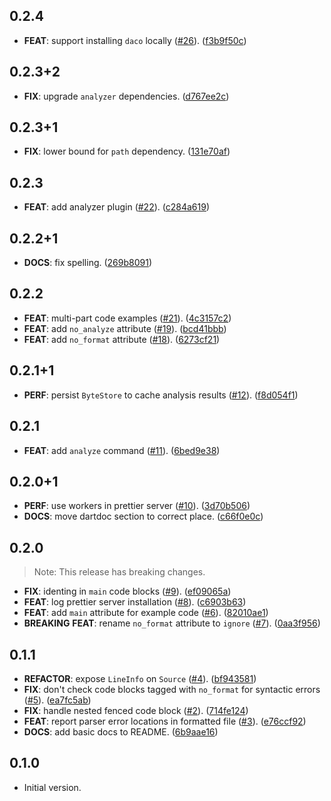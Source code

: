 ## 0.2.4

 - **FEAT**: support installing `daco` locally ([#26](https://github.com/blaugold/daco/issues/26)). ([f3b9f50c](https://github.com/blaugold/daco/commit/f3b9f50cdd5f23ecd7c5ed9316e8f5aadb9efd51))

## 0.2.3+2

 - **FIX**: upgrade `analyzer` dependencies. ([d767ee2c](https://github.com/blaugold/daco/commit/d767ee2c0919c501ae15879efd23829a81e1f684))

## 0.2.3+1

 - **FIX**: lower bound for `path` dependency. ([131e70af](https://github.com/blaugold/daco/commit/131e70af028cefae9dec1eccf7b0d147eef662e9))

## 0.2.3

 - **FEAT**: add analyzer plugin ([#22](https://github.com/blaugold/daco/issues/22)). ([c284a619](https://github.com/blaugold/daco/commit/c284a619cba1e35e8423d94f68fa6dca0708723a))

## 0.2.2+1

 - **DOCS**: fix spelling. ([269b8091](https://github.com/blaugold/daco/commit/269b8091e40319a5edc8b5a2877c05420c24223b))

## 0.2.2

 - **FEAT**: multi-part code examples ([#21](https://github.com/blaugold/daco/issues/21)). ([4c3157c2](https://github.com/blaugold/daco/commit/4c3157c2c3bdc1f9f8825fffa0371559a8e76aae))
 - **FEAT**: add `no_analyze` attribute ([#19](https://github.com/blaugold/daco/issues/19)). ([bcd41bbb](https://github.com/blaugold/daco/commit/bcd41bbb7cf22058bceeb332bd2874e7fcfac7ee))
 - **FEAT**: add `no_format` attribute ([#18](https://github.com/blaugold/daco/issues/18)). ([6273cf21](https://github.com/blaugold/daco/commit/6273cf214237a4e119fd329af3e45c7af0fba320))

## 0.2.1+1

 - **PERF**: persist `ByteStore` to cache analysis results ([#12](https://github.com/blaugold/daco/issues/12)). ([f8d054f1](https://github.com/blaugold/daco/commit/f8d054f193b0d95eaf3a36e6981db3ff18efe62d))

## 0.2.1

 - **FEAT**: add `analyze` command ([#11](https://github.com/blaugold/daco/issues/11)). ([6bed9e38](https://github.com/blaugold/daco/commit/6bed9e3898451656062a78313ea0bcc5e5e2f745))

## 0.2.0+1

 - **PERF**: use workers in prettier server ([#10](https://github.com/blaugold/daco/issues/10)). ([3d70b506](https://github.com/blaugold/daco/commit/3d70b50665a5301631fc00e1b01603de1fa07cde))
 - **DOCS**: move dartdoc section to correct place. ([c66f0e0c](https://github.com/blaugold/daco/commit/c66f0e0c72c165911df22c65291d22696ca0508a))

## 0.2.0

> Note: This release has breaking changes.

 - **FIX**: identing in `main` code blocks ([#9](https://github.com/blaugold/daco/issues/9)). ([ef09065a](https://github.com/blaugold/daco/commit/ef09065ae41aa657bcbcdc11882ff242f3047b59))
 - **FEAT**: log prettier server installation ([#8](https://github.com/blaugold/daco/issues/8)). ([c6903b63](https://github.com/blaugold/daco/commit/c6903b636a2adc864974c8046e8f82eed0cce112))
 - **FEAT**: add `main` attribute for example code ([#6](https://github.com/blaugold/daco/issues/6)). ([82010ae1](https://github.com/blaugold/daco/commit/82010ae1e62c515f4f7b1c64ab9f06e603d6fccf))
 - **BREAKING** **FEAT**: rename `no_format` attribute to `ignore` ([#7](https://github.com/blaugold/daco/issues/7)). ([0aa3f956](https://github.com/blaugold/daco/commit/0aa3f95648580387310985ce42f0480d2d869187))

## 0.1.1

 - **REFACTOR**: expose `LineInfo` on `Source` ([#4](https://github.com/blaugold/daco/issues/4)). ([bf943581](https://github.com/blaugold/daco/commit/bf94358147c0bf3e39e338d2f7f3c424a04a8aa6))
 - **FIX**: don't check code blocks tagged with `no_format` for syntactic errors ([#5](https://github.com/blaugold/daco/issues/5)). ([ea7fc5ab](https://github.com/blaugold/daco/commit/ea7fc5aba02c31d17444c2998536de18ea363138))
 - **FIX**: handle nested fenced code block ([#2](https://github.com/blaugold/daco/issues/2)). ([714fe124](https://github.com/blaugold/daco/commit/714fe1244b2536b96f7a64528f6b1a4a73d51d0e))
 - **FEAT**: report parser error locations in formatted file ([#3](https://github.com/blaugold/daco/issues/3)). ([e76ccf92](https://github.com/blaugold/daco/commit/e76ccf921be84408be1e2da91ec68d4f010e3304))
 - **DOCS**: add basic docs to README. ([6b9aae16](https://github.com/blaugold/daco/commit/6b9aae1655b453cf008423b8b15e35615b61b8a3))

## 0.1.0

- Initial version.
